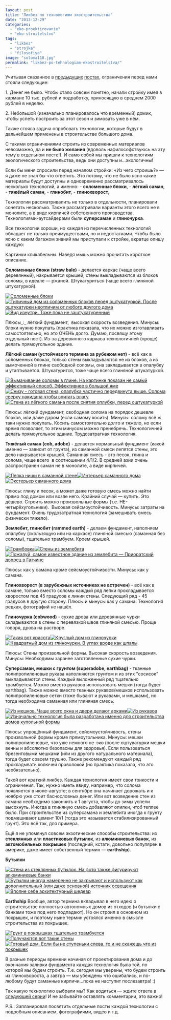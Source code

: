 ```yaml
---
layout: post
title: "Ликбез по технологиям экостроительства"
date: "2013-12-29"
categories: 
  - "eko-proektirovanie"
  - "eko-stroitelstvo"
tags: 
  - "likbez"
  - "strojka"
  - "filosofiya"
image: "soloma118.jpg"
permalink: "likbez-po-tehnologiam-ekostroitelstva/"
---
```

<!-- <img src="{{images/soloma118.jpg | url}}"/> -->
 <!-- [![](images/soloma118.jpg "Соломенные блоки")](images/soloma118.jpg "Соломенные блоки") -->
<!-- images/soloma118.jpg -->

Учитывая сказанное в [предыдущих](http://svobodaiznutri.ru/?p=36) [постах](http://svobodaiznutri.ru/?p=35), ограничения перед нами стояли следующие:

1\. Денег не было. Чтобы стало совсем понятно, начали стройку имея в кармане 10 тыс. рублей и подработку, приносящую в среднем 2000 рублей в неделю.

2\. Небольшой (изначально планировалось что временный) домик, чтобы успеть построить за этот сезон и зимовать уже в нём.

Также стояла задача опробовать технологии, которые будут в дальнейшем применены в строительстве большого дома.

С такими ограничениями строить из современных материалов невозможно, да и **не было желания** (вдоволь нафилософствуюсь на эту тему в отдельном посте!). И само собой мы пришли к технологиям экологического строительства, ведь они доступны и...экологичны!

Если бы меня спросили перед началом стройки: «Из чего строишь?» — я даже не знал бы что ответить. Это потому, что не было ясно какие материалы будут доступны и одновременно рассматривалось несколько технологий, а именно: - **соломенные блоки**, - **лёгкий саман**, - **тяжёлый саман**, - **глинобит**, - **глинохворост**,

Технологии рассматривалить не только в отдельности, планировали сочетать несколько. Также рассматривали варианты этого всего не в монолите, а в виде кирпичей собственного производства. Технологиями-аутсайдерами были **суперсаман** и **глиночурка**.

Все технологии хороши, но каждая из перечисленных технологий обладает не только преимуществами, но и недостатками. Чтобы было ясно с каким багажом знаний мы приступали к стройке, вкратце опишу каждую:

Картинки кликабельны. Наведя мышь можно прочитать короткое описание.

**Соломенные блоки** **(straw bale)** - делается каркас (чаще всего деревянный), накрывается крышей, стены выкладываются из блоков соломы, в идеале — ржаной. Штукатуриться (чаще всего глиняной штукатуркой).

[![](images/big_Sino.jpg "Соломенные блоки")](http://svobodaiznutri.ru/wp-content/uploads/2013/12/big_Sino.jpg "Соломенные блоки")[![](images/b4df19462027.jpg "Типичный дом из соломенных блоков перед оштукатуркой. После оштукатурки неотличим от любого другого дома")](http://svobodaiznutri.ru/wp-content/uploads/2013/12/b4df19462027.jpg "Типичный дом из соломенных блоков перед оштукатуркой. После оштукатурки неотличим от любого другого дома")[![](images/the-construction-of-eco-friendly-homes-56.jpg "Вид изнутри. Тоже пока не заштукатуренный")](http://svobodaiznutri.ru/wp-content/uploads/2013/12/the-construction-of-eco-friendly-homes-56.jpg "Вид изнутри. Тоже пока не заштукатуренный")

Плюсы_:_ лёгкий фундамент,  высокая скорость возведения. Минусы: блоки нужно покупать (практика показала, что их можно изготавливать самостоятельно, но это ОЧЕНЬ долго. Думаю, посвящу этому отдельный пост). Из-за деревянного каркаса технологичней (проще) делать прямоугольное здание.

**Лёгкий саман** **(устойчивого термина за рубежом нет)** - всё как в соломенных блоках, только стены выкладываются не из блоков, а из вымоченной в глине свободной соломы, она закладывается в опалубку и утаптывается. Штукатурится, тоже чаще всего глиняной штукатуркой.

[![](images/D0-BD-D0-B3-D1-88.jpg "Вымачивание соломы в глине. На картинке показан не самый эффективный способ. Эффективнее в большой яме")](http://svobodaiznutri.ru/wp-content/uploads/2013/12/D0-BD-D0-B3-D1-88.jpg "Вымачивание соломы в глине. На картинке показан не самый эффективный способ. Эффективнее в большой яме")[![](images/D0-BA-D0-B5-D0-BD.jpg "Снизу - готовая стена, опалубка частично передвинута выше. Солома сверху накидана чтобы впитать влагу")](http://svobodaiznutri.ru/wp-content/uploads/2013/12/D0-BA-D0-B5-D0-BD.jpg "Снизу - готовая стена, опалубка частично передвинута выше. Солома сверху накидана чтобы впитать влагу")[![](images/D0-B9-D1-86-D1-83.jpg "Стена из лёгкого самана после снятия оплубки, перед оштукатуркой")](http://svobodaiznutri.ru/wp-content/uploads/2013/12/D0-B9-D1-86-D1-83.jpg "Стена из лёгкого самана после снятия оплубки, перед оштукатуркой")

Плюсы: лёгкий фундамент, свободная солома на порядок дешевле блоков, или даже даром (если самому косить). Минусы: солому всё ж таки нужно покупать. Косить самостоятельно долго и тяжело, но если время позволяет, то этим минусом можно пренебречь. Технологичней делать прямоугольное здание. Трудозатратная технология.

**Тяжёлый саман (cob, adobe)** \- делается нормальный фундамент (какой именно — зависит от грунта), из саманной смеси лепятся стены, это дело накрывается крышей. Саманная смесь - это песок, глина и солома, чаще всего  в соотношении 4/1/2. В средней азии очень распространен саман не в монолите, а виде кирпичей.

[![](images/qwe.jpg "Лепка ниши в саманной стене")](http://svobodaiznutri.ru/wp-content/uploads/2013/12/qwe.jpg "Лепка ниши в саманной стене")[![](images/ry.jpg "Интерьер саманного дома")](http://svobodaiznutri.ru/wp-content/uploads/2013/12/ry.jpg "Интерьер саманного дома")[![](images/yui.jpg "Экстерьер саманного дома")](http://svobodaiznutri.ru/wp-content/uploads/2013/12/yui.jpg "Экстерьер саманного дома")

Плюсы: глину и песок, а может даже готовую смесь можно найти прямо под домом или возле него. Крайний случай — купить. Это дёшево. Строить можно произвольные формы (т.е. НЕ-четырёхугольники).  Высокая сейсмоустойчивость. Минусы: затраты на фундамент. Очень трудозатратная технология (замешивать смесь физически тяжело).

**Землебит, глинобит (rammed earth)** - делаем фундамент, наполняем опалубку (скользящую или на каркасе) глиняной смесью (саманная без соломы), тщательно трамбуем. Кроем крышей.

[![](images/01.jpg "Трамбовка")](http://svobodaiznutri.ru/wp-content/uploads/2013/12/01.jpg "Трамбовка")[![](images/02.jpg "Стены из землебита")](http://svobodaiznutri.ru/wp-content/uploads/2013/12/02.jpg "Стены из землебита")[![](images/03.jpg "Пожалуй, самое известное здание из землебита — Приоратский дворец в Гатчине")](http://svobodaiznutri.ru/wp-content/uploads/2013/12/03.jpg "Пожалуй, самое известное здание из землебита — Приоратский дворец в Гатчине")

Плюсы: как у самана кроме сейсмоустойчивости. Минусы: как у самана.

**Глинохворост (в зарубежных источниках не встречен)** - всё как в самане, только вместо соломы каждый ряд лепки прокладывается хворостом под 45 градусов к линии стены. Следующий ряд - 45 градусов в другую сторону. Плюсы и минусы как у самана. Технология редкая, фотографий не нашёл.

**Глиночурка (cobwood)** - сухие дрова или деревянные чурки складываются в стены с перевязкой швов глиняной смесью. Проще говоря, дрова на растворе.

[![](images/1.jpg "Такая вот красота")](http://svobodaiznutri.ru/wp-content/uploads/2013/12/1.jpg "Такая вот красота")[![](images/21.jpg "Круглый дом из глиночурки")](http://svobodaiznutri.ru/wp-content/uploads/2013/12/21.jpg "Круглый дом из глиночурки")[![](images/3.jpg "Квадратный дом из глиночурки. В углах вроде как шпалы")](http://svobodaiznutri.ru/wp-content/uploads/2013/12/3.jpg "Квадратный дом из глиночурки. В углах вроде как шпалы")

Плюсы: Стены произвольной формы. Высокая скорость возведения. Минусы: Необходимы заранее заготовленные сухие чурки.

**Суперсаман, мешки с грунтом (superadobe, earthbag)** - тканные полипропиленовые рукава наполняются грунтом и из этих "сосисок" выкладываются стены. Каждый выложенный ряд тщательно трамбуется. Можно вместо рукавов использовать мешки (тогда будет earthbag). Также можно вместо тканных рукавов/мешков использовать полипропиленовые сетки (тоже бывают и рукавами, и мешками), но тогда необходима саманная или глиняная смесь.

[![](images/11.jpg "Из мешков. Чаще всего окна и двери делают арками")](http://svobodaiznutri.ru/wp-content/uploads/2013/12/11.jpg "Из мешков. Чаще всего окна и двери делают арками")[![](images/22.jpg "Из рукавов")](http://svobodaiznutri.ru/wp-content/uploads/2013/12/22.jpg "Из рукавов")[![](images/31.jpg "Изначально технология была разработана именно для строительства домов купольной формы")](http://svobodaiznutri.ru/wp-content/uploads/2013/12/31.jpg "Изначально технология была разработана именно для строительства домов купольной формы")

Плюсы: упрощённый фундамент, сейсмоустойчивость, стены произвольной формы кроме прямоугольника. Минусы: мешки полипропиленовые, что уже немного не-эко (после оштукатурки мешки вечны и абсолютно безопасны для здоровья). Если пользоваться брезентовыми мешками (или из другого натурального материала), тогда будет совсем трушно. Также рекомендуют каждый ряд прокладывать колючей проволокой (но практика показала, что это необязательно).

Такой вот краткий ликбез. Каждая технология имеет свои тонкости и ограничения. Так, нужно иметь ввиду, например, что солома появляется в июле-августе; в сентябре она начинает дорожать и к ноябрю уже стоит баснословных денег. Или вот возведение стен из самана необходимо закончить к 1 августа, чтобы до зимы успели высохнуть. Иногда в глиняную смесь добавляют опилки, чтоб теплее было. При строительстве из суперсамана и землебита иногда к грунту подмешивают цемент 10/1 (тогда это называется стабилизированный грунт). Это всё так, для примера.

Ещё я не упомянул совсем экзотические способы строительства: из **стеклянных** или **пластиковых бутылок**, из **алюминиевых банок**, из **автомобильных покрышек** (последний, кстати, довольно популярен в америке, даже имеет собственный термин — **earthship**).

**Бутылки**

[![](images/12.jpg "Стена из стеклянных бутылок. На фото также фигурируют алюминиевые банки")](http://svobodaiznutri.ru/wp-content/uploads/2013/12/12.jpg "Стена из стеклянных бутылок. На фото также фигурируют алюминиевые банки")[![](images/23.jpg "Бутылки иногда намеренно не закрывают и используют как дополнительный (или даже основной) источник освещения")](http://svobodaiznutri.ru/wp-content/uploads/2013/12/23.jpg "Бутылки иногда намеренно не закрывают и используют как дополнительный (или даже основной) источник освещения")[![](images/32.jpg "Вполне себе архитектурный шедевр")](http://svobodaiznutri.ru/wp-content/uploads/2013/12/32.jpg "Вполне себе архитектурный шедевр")

**Earthship** Вообще, автор термина вкладывал в него идею о строительстве полностью автономных домов из отходов (и бутылки с банками тоже под него подпадают). Но он строил в основном из покрышек, и поэтому ныне термин устоялся именно в смысле строительства из покрышек.

[![](images/13.jpg "Грунт в покрышках тщательно трамбуется")](http://svobodaiznutri.ru/wp-content/uploads/2013/12/13.jpg "Грунт в покрышках тщательно трамбуется")[![](images/24.jpg "Получаются вот такие стены")](http://svobodaiznutri.ru/wp-content/uploads/2013/12/24.jpg "Получаются вот такие стены")[![](images/33.jpg "Готовый дом. Если бы не ступеньки слева, то и не скажешь что из покрышек")](http://svobodaiznutri.ru/wp-content/uploads/2013/12/33.jpg "Готовый дом. Если бы не ступеньки слева, то и не скажешь что из покрышек")

В разные периоды времени начиная от проектирования дома и до окончания заливки фундамента каждая технология была той, по которой мы будем строить. Т.е. сегодня мы уверены, что будем строить из глинохвороста, а завтра — мы убеждены что ошибались, и по-любому будут саманные кирпичи...пока не наступит послезавтра! :)

Так какую технологию выбрали мы? Как водиться — ждите ответа в [следующей серии](http://svobodaiznutri.ru/?p=33)! И не забывайте оставлять комментарии, это важно!

P.S.: Запланировал посвятить отдельные посты каждой технологии с подробным описанием, фотографиями, видео и т.д.
